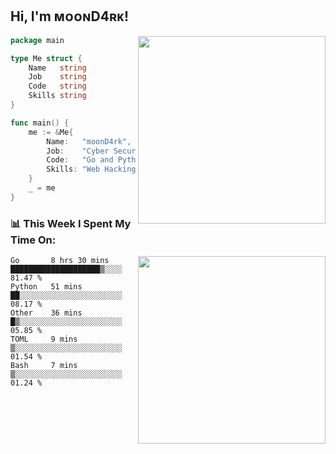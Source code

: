 <h2> Hi, I'm ᴍᴏᴏɴD4ʀᴋ!</h2>
<img align='right' src="https://github-readme-stats.vercel.app/api?username=moond4rk&show_icons=true&theme=radical" width="300">


```go
package main

type Me struct {
	Name   string
	Job    string
	Code   string
	Skills string
}

func main() {
	me := &Me{
		Name:   "moonD4rk",
		Job:    "Cyber Security Engineer",
		Code:   "Go and Python and Others",
		Skills: "Web Hacking ^o^",
	}
	_ = me
}
```



<h3>📊 This Week I Spent My Time On:</h3>
<img align='right' src="https://spotify-github-profile.vercel.app/api/view?uid=iftr63d5ost38g0o26wcjzd8k&cover_image=true&theme=novatorem" width="300">

<!--START_SECTION:waka-->
```text
Go       8 hrs 30 mins   ████████████████████▒░░░░   81.47 % 
Python   51 mins         ██░░░░░░░░░░░░░░░░░░░░░░░   08.17 % 
Other    36 mins         █▒░░░░░░░░░░░░░░░░░░░░░░░   05.85 % 
TOML     9 mins          ▒░░░░░░░░░░░░░░░░░░░░░░░░   01.54 % 
Bash     7 mins          ▒░░░░░░░░░░░░░░░░░░░░░░░░   01.24 % 
```
<!--END_SECTION:waka-->

